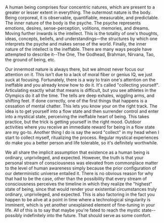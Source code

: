 A human being comprises four concentric natures, which are present to a greater or lesser extent in everything. The outermost nature is the body. Being corporeal, it is observable, quantifiable, measurable, and predictable. The inner nature of the body is the psyche. The psyche represents emotions, desires, sense-perception, volitions, memories, and dreams. Moving further inwards is the intellect. This is the totality of one's thoughts, ideas, concepts, beliefs, and understandings—the structures by which one interprets the psyche and makes sense of the world. Finally, the inner nature of the intellect is the ineffable. There are many ways people have attempted to describe it--The One, The Godhead, Brahman, Nirvana, Tao, the ground of being, etc.

Our innermost nature is always there, but we almost never focus our attention on it. This isn't due to a lack of moral fiber or genius IQ, we just suck at focusing. Fortunately, there is a way to train one's attention on the ineffable and you already know how to do it. It's called "collecting yourself". Articulating exactly what that means is difficult, but you see athletes in the Olympics do it all the time. The tells are deep exhales, wiggling arms, and shifting feet. If done correctly, one of the first things that happens is a cessation of mental chatter. This lets you know your on the right track. The idea is to get yourself into a flow state and then surrender control and enter into a mystical state, perceiving the ineffable heart of being. This takes practice, but the trick is getting yourself in the right mood. Outdoor activities where you receive an immediate reward for being in a flow state are my go-to. Another thing I do is say the word "collect" in my head when I start to collect myself, ritualizing the process. Regular mystical experiences do make you a better person and life tolerable, so it's definitely worthwhile.


We all share the implicit assumption that existence as a human being is ordinary, unprivileged, and expected. However, the truth is that your personal stream of consciousness was elevated from commonplace matter to the level of human awareness simply because the prior configuration of our deterministic universe entailed it. There is no obvious reason for why that had to be the case, other than the possibility that every stream of consciousness perceives the timeline in which they realize the "highest" state of being, since that would render your existential circumstances truly ordinary, unprivileged, and expected. This is also factoring in the fact you happen to be alive at a point in time where a technological singularity is imminent, which is yet another unexplained element of fine-tuning in your life. All of this is to say that maybe you're fated to reach the mystic state--possibly indefinitely into the future. That should serve as some comfort.






